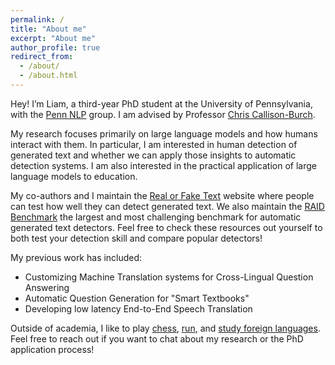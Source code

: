 ```yaml
---
permalink: /
title: "About me"
excerpt: "About me"
author_profile: true
redirect_from: 
  - /about/
  - /about.html
---
```


Hey! I’m Liam, a third-year PhD student at the University of Pennsylvania, with the [Penn NLP](https://nlp.cis.upenn.edu/) group. I am advised by Professor [Chris Callison-Burch](https://www.cis.upenn.edu/~ccb/). 

My research focuses primarily on large language models and how humans interact with them. In particular, I am interested in human detection of generated text and whether we can apply those insights to automatic detection systems. I am also interested in the practical application of large language models to education.

My co-authors and I maintain the [Real or Fake Text](http://roft.io) website where people can test how well they can detect generated text. We also maintain the [RAID Benchmark](https://raid-bench.xyz/) the largest and most challenging benchmark for automatic generated text detectors. Feel free to check these resources out yourself to both test your detection skill and compare popular detectors!

My previous work has included:
- Customizing Machine Translation systems for Cross-Lingual Question Answering
- Automatic Question Generation for "Smart Textbooks"
- Developing low latency End-to-End Speech Translation

Outside of academia, I like to play [chess](https://www.chess.com/member/liam-dugan), [run](https://www.strava.com/athletes/43873251), and [study foreign languages](https://www.wanikani.com/users/Liam-Dugan). Feel free to reach out if you want to chat about my research or the PhD application process!

<!-- Recent News
=====
- **[Dec 2022]** My Long Paper "Real or Fake Text?: Investigating Human Ability to Detect Boundaries Between Human-Written and Machine-Generated Text" was accepted to AAAI
- **[May 2022]** A Short Paper w/ collaborators at Google "The Case for a Single Model that can Both Generate Continuations and Fill in the Blank" was accepted to NAACL
- **[Mar 2022]** My Short Paper "A Feasibility Study of Answer-Agnostic Question Generation for Education" was accepted to ACL -->